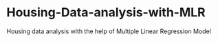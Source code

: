 # Housing-Data-analysis-with-MLR
Housing data analysis with the help of Multiple Linear Regression Model
